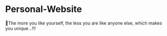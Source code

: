 # Personal-Website
🌈The more you like yourself, the less you are like anyone else, which makes you unique...!!!
